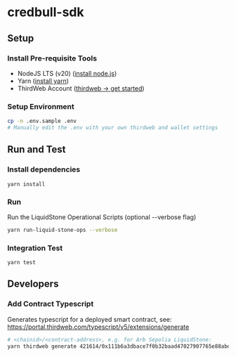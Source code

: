 # credbull-sdk

## Setup
### Install Pre-requisite Tools
- NodeJS LTS (v20) ([install node.js](https://nodejs.org/en/learn/getting-started/how-to-install-nodejs))
- Yarn ([install yarn](https://v3.yarnpkg.com/getting-started/install))
- ThirdWeb Account ([thirdweb -> get started](https://thirdweb.com/))

### Setup Environment
```bash
cp -n .env.sample .env
# Manually edit the .env with your own thirdweb and wallet settings
```

## Run and Test

### Install dependencies
`yarn install`

### Run
Run the LiquidStone Operational Scripts (optional --verbose flag)
```bash
yarn run-liquid-stone-ops --verbose
```

### Integration Test
`yarn test`


## Developers

### Add Contract Typescript
Generates typescript for a deployed smart contract, see: https://portal.thirdweb.com/typescript/v5/extensions/generate
```bash
# <chainid>/<contract-address>, e.g. for Arb Sepolia LiquidStone:
yarn thirdweb generate 421614/0x111b6a3dbace7f0b32baad47027907765e88abd2
```
